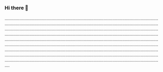 ### Hi there 👋

................................................................................................................................................................................................................................................................................................................................................................................................................................................................................................................................................................................................................................................................................................................................................................................................................................................................................................................................................................................................................................................................................................................................................................